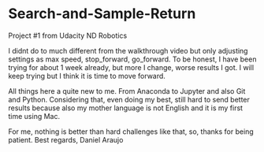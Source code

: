 # Search-and-Sample-Return
Project #1 from Udacity ND Robotics

I didnt do to much different from the walkthrough video but only adjusting settings as max speed, stop_forward, go_forward.
To be honest, I have been trying for about 1 week already, but more I change, worse results I got.
I will keep trying but I think it is time to move forward.

All things here a quite new to me. From Anaconda to Jupyter and also Git and Python.
Considering that, even doing my best, still hard to send better results because also my mother language is not English and it is my first time using Mac.

For me, nothing is better than hard challenges like that, so, thanks for being patient.
Best regards,
Daniel Araujo


